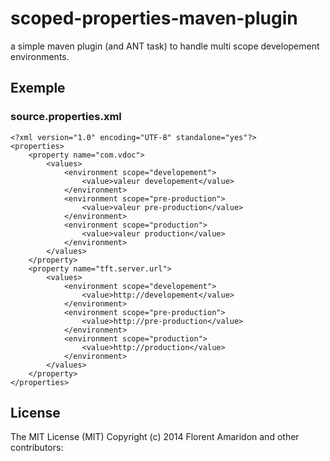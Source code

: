 scoped-properties-maven-plugin
==============================

a simple maven plugin (and ANT task) to handle multi scope developement environments.


## Exemple
### source.properties.xml

```
<?xml version="1.0" encoding="UTF-8" standalone="yes"?>
<properties>
    <property name="com.vdoc">
        <values>
            <environment scope="developement">
                <value>valeur developement</value>
            </environment>
            <environment scope="pre-production">
                <value>valeur pre-production</value>
            </environment>
            <environment scope="production">
                <value>valeur production</value>
            </environment>
        </values>
    </property>
    <property name="tft.server.url">
        <values>
            <environment scope="developement">
                <value>http://developement</value>
            </environment>
            <environment scope="pre-production">
                <value>http://pre-production</value>
            </environment>
            <environment scope="production">
                <value>http://production</value>
            </environment>
        </values>
    </property>
</properties>

```


## License

The MIT License (MIT) Copyright (c) 2014 Florent Amaridon and other contributors:


